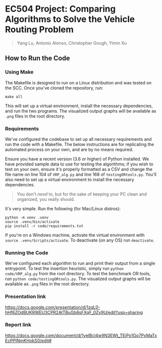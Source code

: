 # EC504 Project: Comparing Algorithms to Solve the Vehicle Routing Problem
> Yang Lu, Antonio Alonso, Christopher Gough, Yimin Xu

## How to Run the Code
### Using Make
The Makefile is designed to run on a Linux distribution and was tested on the SCC. Once you've cloned the repository, run:
```
make all
```
This will set up a virtual environment, install the necessary dependencies, and run the two programs. The visualized output graphs will be available as `.png` files in the root directory.

### Requirements
We've configured the codebase to set up all necessary requirements and run the code with a Makefile. The below instructions are for replicating the automated process on your own, and are by no means required.

Ensure you have a recent version (3.6 or higher) of Python installed. We have provided sample data to use for testing the algorithms; if you wish to test on your own, ensure it's properly formatted as a CSV and change the file name on line 104 of `VRP_alg.py` and line 168 of `testingORtools.py`. You'll also need to set up a virtual environment to install the necessary dependencies.
> You don't _need_ to, but for the sake of keeping your PC clean and organized, you really should.

It's very simple. Run the following (for Mac/Linux distros):
```
python -m venv .venv
source .venv/bin/activate
pip install -r code/requirements.txt
```
If you're on a Windows machine, activate the virtual environment with `source .venv/Scripts/activate`.  To deactivate (on any OS) run `deactivate`.

### Running the Code
We've configured each algorithm to run and print their output from a single entrypoint. To test the insertion heuristic, simply run `python code/VRP_alg.py` from the root directory. To test the benchmark OR tools, run `python code/testingORtools.py`. The visualized output graphs will be available as `.png` files in the root directory.

### Presentation link
https://docs.google.com/presentation/d/1zqL0-hHf6ZOdBUKRWEU3CPR2AtTBuGb6sFXqF_0Zv9U/edit?usp=sharing

### Report link
https://docs.google.com/document/d/1yelBcl4w9N3EWt_TEjPo1Go7PxMaTxEcPPINmKHokS0/edit#
